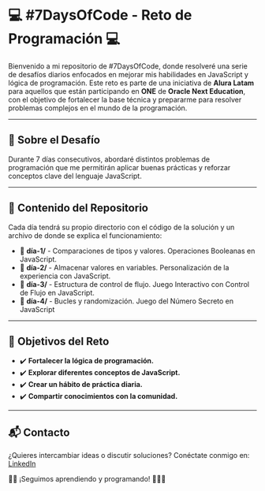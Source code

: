 # 💻 #7DaysOfCode - Reto de Programación 💻

Bienvenido a mi repositorio de #7DaysOfCode, donde resolveré una serie de desafíos diarios enfocados en mejorar mis habilidades en JavaScript y lógica de programación. Este reto es parte de una iniciativa de **Alura Latam** para aquellos que están participando en **ONE** de **Oracle Next Education**, con el objetivo de fortalecer la base técnica y prepararme para resolver problemas complejos en el mundo de la programación.

---

## 📌 Sobre el Desafío
Durante 7 días consecutivos, abordaré distintos problemas de programación que me permitirán aplicar buenas prácticas y reforzar conceptos clave del lenguaje JavaScript.

---

## 📂 Contenido del Repositorio
Cada día tendrá su propio directorio con el código de la solución y un archivo de donde se explica el funcionamiento:

- 📜 **día-1/** - Comparaciones de tipos y valores. Operaciones Booleanas en JavaScript.
- 📜 **día-2/** - Almacenar valores en variables. Personalización de la experiencia con JavaScript.
- 📜 **día-3/** - Estructura de control de flujo. Juego Interactivo con Control de Flujo en JavaScript.
- 📜 **día-4/** - Bucles y randomización. Juego del Número Secreto en JavaScript

---

## 🎯 Objetivos del Reto
- ✔️ **Fortalecer la lógica de programación.**
- ✔️ **Explorar diferentes conceptos de JavaScript.**
- ✔️ **Crear un hábito de práctica diaria.**
- ✔️ **Compartir conocimientos con la comunidad.**

---

## 📬 Contacto
¿Quieres intercambiar ideas o discutir soluciones? Conéctate conmigo en: [LinkedIn](www.linkedin.com/in/octavio-pino-rosas)


👨‍💻 ¡Seguimos aprendiendo y programando! 👨‍💻🚀

